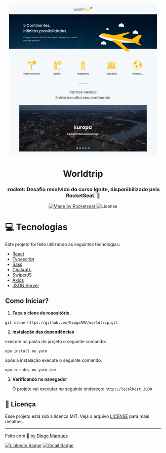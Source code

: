 <p align="center">
   <img src="preview.jpg" alt="worldtrip" width="480px"/>
</p>

<h1 align="center">Worldtrip</h1>

<h3 align="center">
  :rocket: Desafio resolvido do curso Ignite, disponibilizado pela RocketSeat. 🚀
</h3>

<p align="center">
  <a href="https://rocketseat.com.br">
    <img alt="Made by Rocketseat" src="https://img.shields.io/badge/made%20by-Rocketseat-%2304D361">
  </a>

  <img alt="License" src="https://img.shields.io/badge/license-MIT-%2304D361">
</p>

# :computer: Tecnologias

Este projeto foi feito utilizando as seguintes tecnologias:

- [React](https://reactjs.org/)
- [Typescript](https://www.typescriptlang.org/)
- [Sass](https://sass-lang.com/)
- [ChakraUI](https://chakra-ui.com/)
- [SwiperJS](https://swiperjs.com/)
- [Axios](https://github.com/axios/axios)
- [JSON Server](https://github.com/typicode/json-server)


## Como Iniciar?

1.  **Faça o clone do repositório.**

```
git clone https://github.com/DiogoAMV/worldtrip.git
```

2.  **Instalação das dependências**

   execute na pasta do projeto o seguinte comando:

```
npm install ou yarn
 ```

   após a instalação execute o seguinte comando.

```
npm run dev ou yarn dev
```

3.  **Verificando no navegador**

    O projeto vai executar no seguinte endereço: `http://localhost:3000`


## :memo: Licença

Esse projeto está sob a licença MIT. Veja o arquivo [LICENSE](LICENSE.md) para mais detalhes.

---

Feito com :purple_heart: by [Diogo Marques](https://github.com/DiogoAMV)

[![Linkedin Badge](https://img.shields.io/badge/-Diogo%20Marques-blue?style=flat-square&logo=Linkedin&logoColor=white&link=https://www.linkedin.com/in/diogomarques/)](https://www.linkedin.com/in/diogo-marques-719950221/) 
[![Gmail Badge](https://img.shields.io/badge/-contato.diogoamv@gmail.com-c14438?style=flat-square&logo=Gmail&logoColor=white&link=mailto:contato.diogoamv@gmail.com)](mailto:contato.diogoamv@gmail.com)
